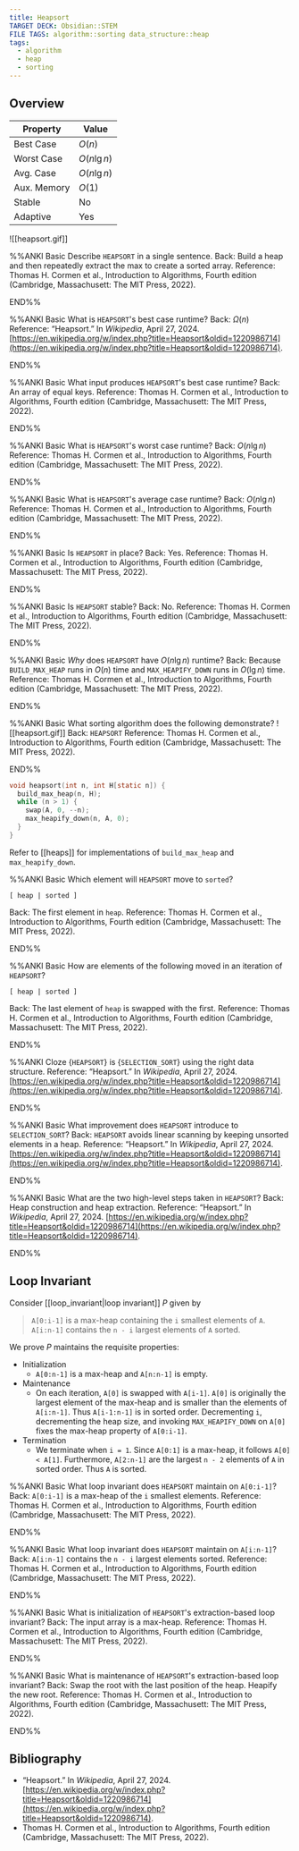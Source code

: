 ```yaml
---
title: Heapsort
TARGET DECK: Obsidian::STEM
FILE TAGS: algorithm::sorting data_structure::heap
tags:
  - algorithm
  - heap
  - sorting
---
```


## Overview

| Property    | Value        |
| ----------- | ------------ |
| Best Case   | $O(n)$       |
| Worst Case  | $O(n\lg{n})$ |
| Avg. Case   | $O(n\lg{n})$ |
| Aux. Memory | $O(1)$       |
| Stable      | No           |
| Adaptive    | Yes          |

![[heapsort.gif]]

%%ANKI
Basic
Describe `HEAPSORT` in a single sentence.
Back: Build a heap and then repeatedly extract the max to create a sorted array.
Reference: Thomas H. Cormen et al., Introduction to Algorithms, Fourth edition (Cambridge, Massachusett: The MIT Press, 2022).
<!--ID: 1714410566819-->
END%%

%%ANKI
Basic
What is `HEAPSORT`'s best case runtime?
Back: $\Omega(n)$
Reference: “Heapsort.” In _Wikipedia_, April 27, 2024. [https://en.wikipedia.org/w/index.php?title=Heapsort&oldid=1220986714](https://en.wikipedia.org/w/index.php?title=Heapsort&oldid=1220986714).
<!--ID: 1714410566821-->
END%%

%%ANKI
Basic
What input produces `HEAPSORT`'s best case runtime?
Back: An array of equal keys.
Reference: Thomas H. Cormen et al., Introduction to Algorithms, Fourth edition (Cambridge, Massachusett: The MIT Press, 2022).
<!--ID: 1714410566823-->
END%%

%%ANKI
Basic
What is `HEAPSORT`'s worst case runtime?
Back: $O(n\lg{n})$
Reference: Thomas H. Cormen et al., Introduction to Algorithms, Fourth edition (Cambridge, Massachusett: The MIT Press, 2022).
<!--ID: 1714410566825-->
END%%

%%ANKI
Basic
What is `HEAPSORT`'s average case runtime?
Back: $O(n\lg{n})$
Reference: Thomas H. Cormen et al., Introduction to Algorithms, Fourth edition (Cambridge, Massachusett: The MIT Press, 2022).
<!--ID: 1714410566826-->
END%%

%%ANKI
Basic
Is `HEAPSORT` in place?
Back: Yes.
Reference: Thomas H. Cormen et al., Introduction to Algorithms, Fourth edition (Cambridge, Massachusett: The MIT Press, 2022).
<!--ID: 1714410566828-->
END%%

%%ANKI
Basic
Is `HEAPSORT` stable?
Back: No.
Reference: Thomas H. Cormen et al., Introduction to Algorithms, Fourth edition (Cambridge, Massachusett: The MIT Press, 2022).
<!--ID: 1714410566829-->
END%%

%%ANKI
Basic
*Why* does `HEAPSORT` have $O(n\lg{n})$ runtime?
Back: Because `BUILD_MAX_HEAP` runs in $O(n)$ time and `MAX_HEAPIFY_DOWN` runs in $O(\lg{n})$ time.
Reference: Thomas H. Cormen et al., Introduction to Algorithms, Fourth edition (Cambridge, Massachusett: The MIT Press, 2022).
<!--ID: 1714410566831-->
END%%

%%ANKI
Basic
What sorting algorithm does the following demonstrate?
![[heapsort.gif]]
Back: `HEAPSORT`
Reference: Thomas H. Cormen et al., Introduction to Algorithms, Fourth edition (Cambridge, Massachusett: The MIT Press, 2022).
<!--ID: 1714410566833-->
END%%

```c
void heapsort(int n, int H[static n]) {
  build_max_heap(n, H);
  while (n > 1) {
    swap(A, 0, --n);
    max_heapify_down(n, A, 0);
  }
}
```

Refer to [[heaps]] for implementations of `build_max_heap` and `max_heapify_down`.

%%ANKI
Basic
Which element will `HEAPSORT` move to `sorted`?
```
[ heap | sorted ]
```
Back: The first element in `heap`.
Reference: Thomas H. Cormen et al., Introduction to Algorithms, Fourth edition (Cambridge, Massachusett: The MIT Press, 2022).
<!--ID: 1714410566834-->
END%%

%%ANKI
Basic
How are elements of the following moved in an iteration of `HEAPSORT`?
```
[ heap | sorted ]
```
Back: The last element of `heap` is swapped with the first.
Reference: Thomas H. Cormen et al., Introduction to Algorithms, Fourth edition (Cambridge, Massachusett: The MIT Press, 2022).
<!--ID: 1714410566836-->
END%%

%%ANKI
Cloze
{`HEAPSORT`} is {`SELECTION_SORT`} using the right data structure.
Reference: “Heapsort.” In _Wikipedia_, April 27, 2024. [https://en.wikipedia.org/w/index.php?title=Heapsort&oldid=1220986714](https://en.wikipedia.org/w/index.php?title=Heapsort&oldid=1220986714).
<!--ID: 1714410566838-->
END%%

%%ANKI
Basic
What improvement does `HEAPSORT` introduce to `SELECTION_SORT`?
Back: `HEAPSORT` avoids linear scanning by keeping unsorted elements in a heap.
Reference: “Heapsort.” In _Wikipedia_, April 27, 2024. [https://en.wikipedia.org/w/index.php?title=Heapsort&oldid=1220986714](https://en.wikipedia.org/w/index.php?title=Heapsort&oldid=1220986714).
<!--ID: 1714410566840-->
END%%

%%ANKI
Basic
What are the two high-level steps taken in `HEAPSORT`?
Back: Heap construction and heap extraction.
Reference: “Heapsort.” In _Wikipedia_, April 27, 2024. [https://en.wikipedia.org/w/index.php?title=Heapsort&oldid=1220986714](https://en.wikipedia.org/w/index.php?title=Heapsort&oldid=1220986714).
<!--ID: 1714410566841-->
END%%

## Loop Invariant

Consider [[loop_invariant|loop invariant]] $P$ given by

> `A[0:i-1]` is a max-heap containing the `i` smallest elements of `A`. `A[i:n-1]` contains the `n - i` largest elements of `A` sorted.

We prove $P$ maintains the requisite properties:

* Initialization
	* `A[0:n-1]` is a max-heap and `A[n:n-1]` is empty.
* Maintenance
	* On each iteration, `A[0]` is swapped with `A[i-1]`. `A[0]` is originally the largest element of the max-heap and is smaller than the elements of `A[i:n-1]`. Thus `A[i-1:n-1]` is in sorted order. Decrementing `i`, decrementing the heap size, and invoking `MAX_HEAPIFY_DOWN` on `A[0]` fixes the max-heap property of `A[0:i-1]`.
* Termination
	* We terminate when `i = 1`. Since `A[0:1]` is a max-heap, it follows `A[0] < A[1]`. Furthermore, `A[2:n-1]` are the largest `n - 2` elements of `A` in sorted order. Thus `A` is sorted.

%%ANKI
Basic
What loop invariant does `HEAPSORT` maintain on `A[0:i-1]`?
Back: `A[0:i-1]` is a max-heap of the `i` smallest elements.
Reference: Thomas H. Cormen et al., Introduction to Algorithms, Fourth edition (Cambridge, Massachusett: The MIT Press, 2022).
<!--ID: 1714840899537-->
END%%

%%ANKI
Basic
What loop invariant does `HEAPSORT` maintain on `A[i:n-1]`?
Back: `A[i:n-1]` contains the `n - i` largest elements sorted.
Reference: Thomas H. Cormen et al., Introduction to Algorithms, Fourth edition (Cambridge, Massachusett: The MIT Press, 2022).
<!--ID: 1714840899581-->
END%%

%%ANKI
Basic
What is initialization of `HEAPSORT`'s extraction-based loop invariant?
Back: The input array is a max-heap.
Reference: Thomas H. Cormen et al., Introduction to Algorithms, Fourth edition (Cambridge, Massachusett: The MIT Press, 2022).
<!--ID: 1714410566845-->
END%%

%%ANKI
Basic
What is maintenance of `HEAPSORT`'s extraction-based loop invariant?
Back: Swap the root with the last position of the heap. Heapify the new root.
Reference: Thomas H. Cormen et al., Introduction to Algorithms, Fourth edition (Cambridge, Massachusett: The MIT Press, 2022).
<!--ID: 1714410566846-->
END%%

## Bibliography

* “Heapsort.” In _Wikipedia_, April 27, 2024. [https://en.wikipedia.org/w/index.php?title=Heapsort&oldid=1220986714](https://en.wikipedia.org/w/index.php?title=Heapsort&oldid=1220986714).
* Thomas H. Cormen et al., Introduction to Algorithms, Fourth edition (Cambridge, Massachusett: The MIT Press, 2022).
